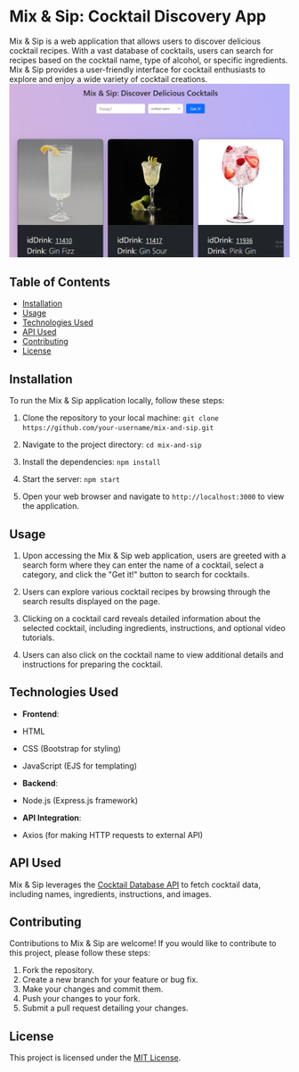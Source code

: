 # Mix & Sip: Cocktail Discovery App

Mix & Sip is a web application that allows users to discover delicious cocktail recipes. With a vast database of cocktails, users can search for recipes based on the cocktail name, type of alcohol, or specific ingredients. Mix & Sip provides a user-friendly interface for cocktail enthusiasts to explore and enjoy a wide variety of cocktail creations.
![alt text](\public\img\image.png)
## Table of Contents
- [Installation](#installation)
- [Usage](#usage)
- [Technologies Used](#technologies-used)
- [API Used](#api-used)
- [Contributing](#contributing)
- [License](#license)

## Installation

To run the Mix & Sip application locally, follow these steps:

1. Clone the repository to your local machine:
`git clone https://github.com/your-username/mix-and-sip.git`

2. Navigate to the project directory:
`cd mix-and-sip`

3. Install the dependencies:
`npm install`

4. Start the server:
`npm start`

5. Open your web browser and navigate to `http://localhost:3000` to view the application.

## Usage

1. Upon accessing the Mix & Sip web application, users are greeted with a search form where they can enter the name of a cocktail, select a category, and click the "Get it!" button to search for cocktails.

2. Users can explore various cocktail recipes by browsing through the search results displayed on the page.

3. Clicking on a cocktail card reveals detailed information about the selected cocktail, including ingredients, instructions, and optional video tutorials.

4. Users can also click on the cocktail name to view additional details and instructions for preparing the cocktail.

## Technologies Used

- **Frontend**:
- HTML
- CSS (Bootstrap for styling)
- JavaScript (EJS for templating)

- **Backend**:
- Node.js (Express.js framework)

- **API Integration**:
- Axios (for making HTTP requests to external API)

## API Used

Mix & Sip leverages the [Cocktail Database API](https://www.thecocktaildb.com/api.php) to fetch cocktail data, including names, ingredients, instructions, and images.

## Contributing

Contributions to Mix & Sip are welcome! If you would like to contribute to this project, please follow these steps:

1. Fork the repository.
2. Create a new branch for your feature or bug fix.
3. Make your changes and commit them.
4. Push your changes to your fork.
5. Submit a pull request detailing your changes.

## License

This project is licensed under the [MIT License](LICENSE).
